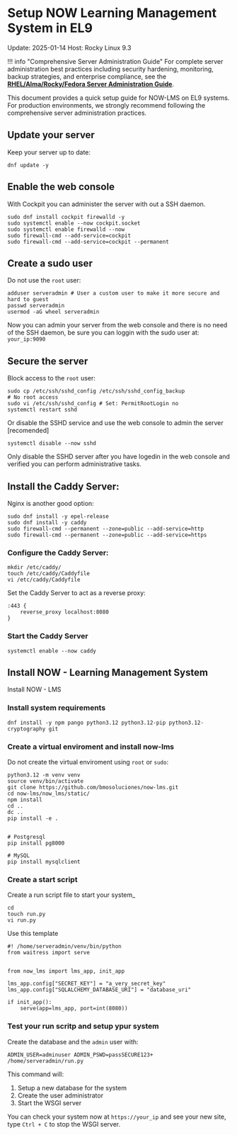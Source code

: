 # Setup NOW Learning Management System in EL9

Update: 2025-01-14
Host: Rocky Linux 9.3

!!! info "Comprehensive Server Administration Guide"
For complete server administration best practices including security hardening, monitoring, backup strategies, and enterprise compliance, see the **[RHEL/Alma/Rocky/Fedora Server Administration Guide](server-admin-rhel.md)**.

This document provides a quick setup guide for NOW-LMS on EL9 systems. For production environments, we strongly recommend following the comprehensive server administration practices.

## Update your server

Keep your server up to date:

```
dnf update -y
```

## Enable the web console

With Cockpit you can administer the server with out a SSH daemon.

```
sudo dnf install cockpit firewalld -y
sudo systemctl enable --now cockpit.socket
sudo systemctl enable firewalld --now
sudo firewall-cmd --add-service=cockpit
sudo firewall-cmd --add-service=cockpit --permanent
```

## Create a sudo user

Do not use the `root` user:

```
adduser serveradmin # User a custom user to make it more secure and hard to guest
passwd serveradmin
usermod -aG wheel serveradmin
```

Now you can admin your server from the web console and there is no need of the SSH daemon, be sure you can loggin with the sudo user at: `your_ip:9090`

## Secure the server

Block access to the `root` user:

```
sudo cp /etc/ssh/sshd_config /etc/ssh/sshd_config_backup
# No root access
sudo vi /etc/ssh/sshd_config # Set: PermitRootLogin no
systemctl restart sshd
```

Or disable the SSHD service and use the web console to admin the server [recomended]

```
systemctl disable --now sshd
```

Only disable the SSHD server after you have logedin in the web console and verified you can perform administrative tasks.

## Install the Caddy Server:

Nginx is another good option:

```
sudo dnf install -y epel-release
sudo dnf install -y caddy
sudo firewall-cmd --permanent --zone=public --add-service=http
sudo firewall-cmd --permanent --zone=public --add-service=https
```

### Configure the Caddy Server:

```
mkdir /etc/caddy/
touch /etc/caddy/Caddyfile
vi /etc/caddy/Caddyfile
```

Set the Caddy Server to act as a reverse proxy:

```
:443 {
    reverse_proxy localhost:8080
}
```

### Start the Caddy Server

```
systemctl enable --now caddy
```

## Install NOW - Learning Management System

Install NOW - LMS

### Install system requirements

```
dnf install -y npm pango python3.12 python3.12-pip python3.12-cryptography git
```

### Create a virtual enviroment and install now-lms

Do not create the virtual enviroment using `root` or `sudo`:

```
python3.12 -m venv venv
source venv/bin/activate
git clone https://github.com/bmosoluciones/now-lms.git
cd now-lms/now_lms/static/
npm install
cd ..
dc ..
pip install -e .


# Postgresql
pip install pg8000

# MySQL
pip install mysqlclient
```

### Create a start script

Create a run script file to start your system\_

```
cd
touch run.py
vi run.py
```

Use this template

```
#! /home/serveradmin/venv/bin/python
from waitress import serve


from now_lms import lms_app, init_app

lms_app.config["SECRET_KEY"] = "a_very_secret_key"
lms_app.config["SQLALCHEMY_DATABASE_URI"] = "database_uri"

if init_app():
    serve(app=lms_app, port=int(8080))
```

### Test your run scritp and setup ypur system

Create the database and the `admin` user with:

```
ADMIN_USER=adminuser ADMIN_PSWD=passSECURE123+ /home/serveradmin/run.py
```

This command will:

1. Setup a new database for the system
2. Create the user administrator
3. Start the WSGI server

You can check your system now at `https://your_ip` and see your new site, type `Ctrl + C` to stop the WSGI server.
